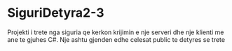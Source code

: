 # SiguriDetyra2-3

Projekti i trete nga siguria qe kerkon krijimin e nje serveri dhe nje klienti me ane te gjuhes C#.
Nje ashtu gjenden edhe celesat public te detyres se trete
